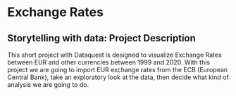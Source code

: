 # Exchange Rates
## Storytelling with data: Project Description
This short project with Dataquest is designed to visualize Exchange Rates between EUR and other currencies between 1999 and 2020. 
With this project we are going to import EUR exchange rates from the ECB (European Central Bank), take an exploratory look at the data, then decide what kind of analysis we are going to do.
